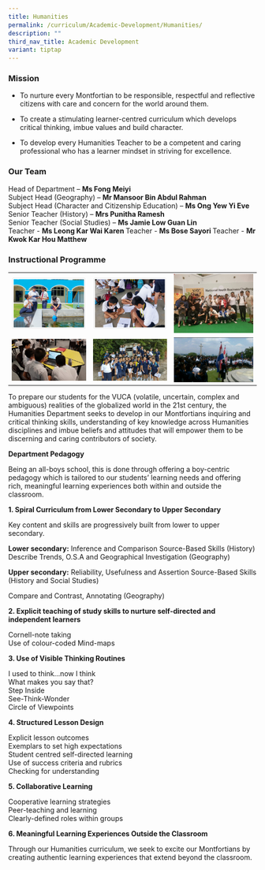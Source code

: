 ```yaml
---
title: Humanities
permalink: /curriculum/Academic-Development/Humanities/
description: ""
third_nav_title: Academic Development
variant: tiptap
---
```

<h3>Mission</h3>
<ul>
<li>
<p>To nurture every Montfortian to be responsible, respectful and reflective
citizens with care and concern for the world around them.</p>
</li>
<li>
<p>To create a stimulating learner-centred curriculum which develops critical
thinking, imbue values and build character.</p>
</li>
<li>
<p>To develop every Humanities Teacher to be a competent and caring professional
who has a learner mindset in striving for excellence.</p>
</li>
</ul>
<h3>Our Team</h3>
<p>Head of Department –&nbsp;<strong>Ms Fong Meiyi</strong>
<br>Subject Head (Geography) –&nbsp;<strong>Mr Mansoor Bin Abdul Rahman</strong>
<br>Subject Head (Character and Citizenship Education) –&nbsp;<strong>Ms Ong Yew Yi Eve</strong>
<br>Senior Teacher (History) –&nbsp;<strong>Mrs Punitha Ramesh</strong>
<br>Senior Teacher (Social Studies) –&nbsp;<strong>Ms Jamie Low Guan Lin</strong>
<br>Teacher -&nbsp;<strong>Ms Leong Kar Wai Karen </strong>Teacher - <strong>Ms Bose Sayori </strong>Teacher
- <strong>Mr Kwok Kar Hou Matthew</strong>
</p>
<h3>Instructional Programme</h3>
<table style="minWidth: 75px">
<colgroup>
<col>
<col>
<col>
</colgroup>
<tbody>
<tr>
<td rowspan="1" colspan="1">
<div class="isomer-image-wrapper">
<img style="width: 100%" height="auto" width="100%" src="/images/humanities_prog1.png">
</div>
</td>
<td rowspan="1" colspan="1">
<div class="isomer-image-wrapper">
<img style="width: 100%" height="auto" width="100%" src="/images/humanities_prog2.png">
</div>
</td>
<td rowspan="1" colspan="1">
<div class="isomer-image-wrapper">
<img style="width: 100%" height="auto" width="100%" src="/images/humanities_prog3.jpeg">
</div>
</td>
</tr>
<tr>
<td rowspan="1" colspan="1">
<div class="isomer-image-wrapper">
<img style="width: 100%" height="auto" width="100%" src="/images/humanities_prog4.jpeg">
</div>
</td>
<td rowspan="1" colspan="1">
<div class="isomer-image-wrapper">
<img style="width: 100%" height="auto" width="100%" src="/images/humanities_prog5.jpeg">
</div>
</td>
<td rowspan="1" colspan="1">
<div class="isomer-image-wrapper">
<img style="width: 100%" height="auto" width="100%" src="/images/humanities_prog6.jpeg">
</div>
</td>
</tr>
</tbody>
</table>
<p>To prepare our students for the VUCA (volatile, uncertain, complex and
ambiguous) realities of the globalized world in the 21st century, the Humanities
Department seeks to develop in our Montfortians inquiring and critical
thinking skills, understanding of key knowledge across Humanities disciplines
and imbue beliefs and attitudes that will empower them to be discerning
and caring contributors of society.</p>
<p><strong>Department Pedagogy</strong>
</p>
<p>Being an all-boys school, this is done through offering a boy-centric
pedagogy which is tailored to our students’ learning needs and offering
rich, meaningful learning experiences both within and outside the classroom.</p>
<p><strong>1. Spiral Curriculum from Lower Secondary to Upper Secondary</strong>
</p>
<p>Key content and skills are progressively built from lower to upper secondary.</p>
<p><strong>Lower secondary:</strong>&nbsp;Inference and Comparison Source-Based
Skills (History) Describe Trends, O.S.A and Geographical Investigation
(Geography)</p>
<p><strong>Upper secondary:</strong>&nbsp;Reliability, Usefulness and Assertion
Source-Based Skills (History and Social Studies)&nbsp;</p>
<p>Compare and Contrast, Annotating (Geography)</p>
<p><strong>2. Explicit teaching of study skills to nurture self-directed and independent learners</strong>
</p>
<p>Cornell-note taking
<br>Use of colour-coded Mind-maps</p>
<p><strong>3. Use of Visible Thinking Routines</strong>
</p>
<p>I used to think…now I think
<br>What makes you say that?
<br>Step Inside
<br>See-Think-Wonder&nbsp;
<br>Circle of Viewpoints</p>
<p><strong>4. Structured Lesson Design</strong>
</p>
<p>Explicit lesson outcomes
<br>Exemplars to set high expectations
<br>Student centred self-directed learning&nbsp;
<br>Use of success criteria and rubrics
<br>Checking for understanding</p>
<p><strong>5. Collaborative Learning</strong>
</p>
<p>Cooperative learning strategies
<br>Peer-teaching and learning
<br>Clearly-defined roles within groups</p>
<p><strong>6. Meaningful Learning Experiences Outside the Classroom</strong>
</p>
<p>Through our Humanities curriculum, we seek to excite our Montfortians
by creating authentic learning experiences that extend beyond the classroom.</p>